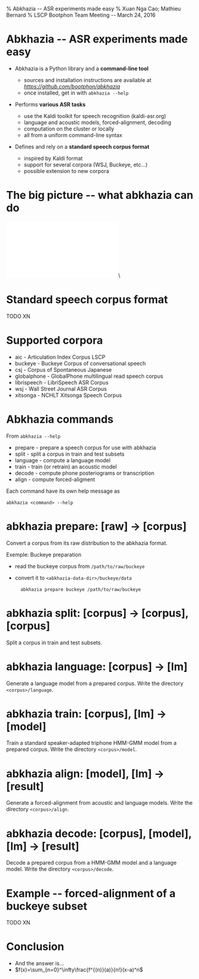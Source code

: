 % Abkhazia -- ASR experiments made easy
% Xuan Nga Cao; Mathieu Bernard
% LSCP Bootphon Team Meeting -- March 24, 2016

# Abkhazia -- ASR experiments made easy


* Abkhazia is a Python library and a **command-line tool**

    - sources and installation instructions are available at
      *https://github.com/bootphon/abkhazia*
    - once installed, get in with ``abkhazia --help``

* Performs **various ASR tasks**

    - use the Kaldi toolkit for speech recognition (kaldi-asr.org)
    - language and acoustic models, forced-alignment, decoding
    - computation on the cluster or locally
    - all from a uniform command-line syntax

* Defines and rely on a **standard speech corpus format**

    - inspired by Kaldi format
    - support for several corpora (WSJ, Buckeye, etc...)
    - possible extension to new corpora

# The big picture -- what abkhazia can do

![](./images/big_picture.pdf)\


# Standard speech corpus format

TODO XN

# Supported corpora

* aic          - Articulation Index Corpus LSCP
* buckeye      - Buckeye Corpus of conversational speech
* csj          - Corpus of Spontaneous Japanese
* globalphone  - GlobalPhone multilingual read speech corpus
* librispeech  - LibriSpeech ASR Corpus
* wsj          - Wall Street Journal ASR Corpus
* xitsonga     - NCHLT Xitsonga Speech Corpus



# Abkhazia commands

From ``abkhazia --help``

* prepare  - prepare a speech corpus for use with abkhazia
* split    - split a corpus in train and test subsets
* language - compute a language model
* train    - train (or retrain) an acoustic model
* decode   - compute phone posteriograms or transcription
* align    - compute forced-aligment




Each command have its own help message as

    abkhazia <command> --help

# abkhazia prepare: [raw] -> [corpus]

Convert a corpus from its raw distribution to the
abkhazia format.


Exemple: Buckeye preparation

* read the buckeye corpus from ``/path/to/raw/buckeye``
* convert it to ``<abkhazia-data-dir>/buckeye/data``

        abkhazia prepare buckeye /path/to/raw/buckeye


# abkhazia split: [corpus] -> [corpus], [corpus]

Split a corpus in train and test subsets.

# abkhazia language: [corpus] -> [lm]

Generate a language model from a prepared corpus. Write the directory
``<corpus>/language``.

# abkhazia train: [corpus], [lm] -> [model]

Train a standard speaker-adapted triphone HMM-GMM model from a
prepared corpus. Write the directory ``<corpus>/model``.

# abkhazia align: [model], [lm] -> [result]

Generate a forced-alignment from acoustic and language models. Write
the directory ``<corpus>/align``.

# abkhazia decode: [corpus], [model], [lm] -> [result]

Decode a prepared corpus from a HMM-GMM model and a language
model. Write the directory ``<corpus>/decode``.


# Example -- forced-alignment of a buckeye subset

TODO XN

# Conclusion

- And the answer is...
- $f(x)=\sum_{n=0}^\infty\frac{f^{(n)}(a)}{n!}(x-a)^n$
